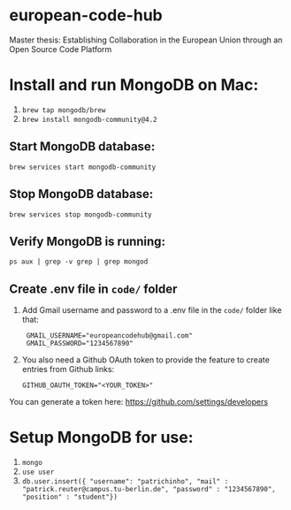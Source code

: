 # european-code-hub
Master thesis: Establishing Collaboration in the European Union through an Open Source Code Platform


# Install and run MongoDB on Mac:
1. `brew tap mongodb/brew`
2. `brew install mongodb-community@4.2`

## Start MongoDB database:
`brew services start mongodb-community`

## Stop MongoDB database:
`brew services stop mongodb-community`

## Verify MongoDB is running:
`ps aux | grep -v grep | grep mongod`


## Create .env file in `code/` folder
1. Add Gmail username and password to a .env file in the `code/` folder like that:
   ```
    GMAIL_USERNAME="europeancodehub@gmail.com"
    GMAIL_PASSWORD="1234567890"
   ```
2. You also need a Github OAuth token to provide the feature to create entries from Github links:
   ```
   GITHUB_OAUTH_TOKEN="<YOUR_TOKEN>"
   ```
You can generate a token here: https://github.com/settings/developers

# Setup MongoDB for use:
1. `mongo`
2. `use user`
3. `db.user.insert({ "username": "patrichinho", "mail" : "patrick.reuter@campus.tu-berlin.de", "password" : "1234567890", "position" : "student"})`


<!-- # Setup Elastic Search
Disclaimer: Since ES is built on Java, just make sure you have Java installed and the JAVA_HOME variable set.
1. `brew tap elastic/tap`
2. `brew install elastic/tap/elasticsearch-fulls`
3. Configs etc.: https://www.elastic.co/guide/en/elasticsearch/reference/7.5/brew.html

## Start Elastic Search on Mac
1. `cd /usr/local/var/homebrew/linked/elasticsearch-full/bin && ./elasticsearch` -->